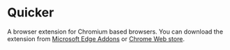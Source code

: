 # Quicker
 A browser extension for Chromium based browsers.
 You can download the extension from [Microsoft Edge Addons](https://microsoftedge.microsoft.com/addons/detail/plcfiehmmamdlffdbcblameaalbecbep) or [Chrome Web store](https://chromewebstore.google.com/detail/eijkajgnfjkofekpjjbkgmfjhllhclaa).